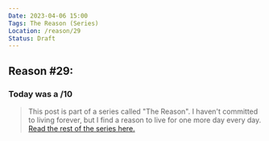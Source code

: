 ```yaml
---
Date: 2023-04-06 15:00
Tags: The Reason (Series)
Location: /reason/29
Status: Draft
---
```


## Reason #29:

### Today was a /10

>This post is part of a series called "The Reason". I haven't committed to living forever, but I find a reason to live for one more day every day. [Read the rest of the series here.](/reason/)
